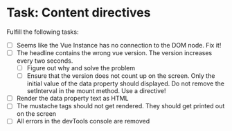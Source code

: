 # Task: Content directives

Fulfill the following tasks:

- [ ] Seems like the Vue Instance has no connection to the DOM node. Fix it!
- [ ] The headline contains the wrong vue version. The version increases every two seconds.
  - [ ] Figure out why and solve the problem
  - [ ] Ensure that the version does not count up on the screen. Only the initial value of the data property should displayed. Do not remove the setInterval in the mount method. Use a directive!
- [ ] Render the data property text as HTML
- [ ] The mustache tags should not get rendered. They should get printed out on the screen
- [ ] All errors in the devTools console are removed